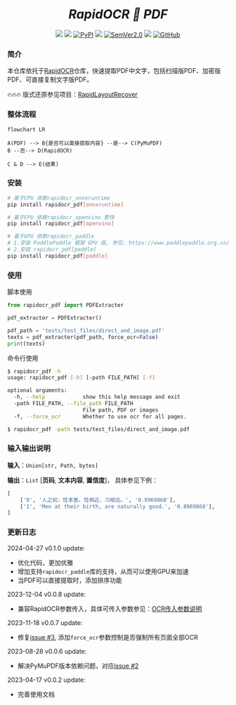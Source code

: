 <div align="center">
    <div align="center">
    <h1><b><i>RapidOCR 📄 PDF</i></b></h1>
    </div>

<a href=""><img src="https://img.shields.io/badge/Python->=3.6,<3.12-aff.svg"></a>
<a href=""><img src="https://img.shields.io/badge/OS-Linux%2C%20Win%2C%20Mac-pink.svg"></a>
<a href="https://pypi.org/project/rapidocr-pdf/"><img alt="PyPI" src="https://img.shields.io/pypi/v/rapidocr-pdf"></a>
<a href="https://pepy.tech/project/rapidocr-pdf"><img src="https://static.pepy.tech/personalized-badge/rapidocr-pdf?period=total&units=abbreviation&left_color=grey&right_color=blue&left_text=Downloads"></a>
<a href="https://semver.org/"><img alt="SemVer2.0" src="https://img.shields.io/badge/SemVer-2.0-brightgreen"></a>
<a href="https://github.com/psf/black"><img src="https://img.shields.io/badge/code%20style-black-000000.svg"></a>
<a href="https://choosealicense.com/licenses/apache-2.0/"><img alt="GitHub" src="https://img.shields.io/github/license/RapidAI/RapidOCRPDF"></a>

</div>

### 简介

本仓库依托于[RapidOCR](https://github.com/RapidAI/RapidOCR)仓库，快速提取PDF中文字，包括扫描版PDF、加密版PDF、可直接复制文字版PDF。

🔥🔥🔥 版式还原参见项目：[RapidLayoutRecover](https://github.com/RapidAI/RapidLayoutRecover)

### 整体流程

```mermaid
flowchart LR

A(PDF) --> B{是否可以直接提取内容} --是--> C(PyMuPDF)
B --否--> D(RapidOCR)

C & D --> E(结果)
```


### 安装

```bash
# 基于CPU 依赖rapidocr_onnxruntime
pip install rapidocr_pdf[onnxruntime]

# 基于CPU 依赖rapidocr_openvino 更快
pip install rapidocr_pdf[openvino]

# 基于GPU 依赖rapidocr_paddle
# 1.安装 PaddlePaddle 框架 GPU 版, 参见: https://www.paddlepaddle.org.cn/
# 2.安装 rapidocr_pdf[paddle]
pip install rapidocr_pdf[paddle]
```

### 使用

脚本使用

```python
from rapidocr_pdf import PDFExtracter

pdf_extracter = PDFExtracter()

pdf_path = 'tests/test_files/direct_and_image.pdf'
texts = pdf_extracter(pdf_path, force_ocr=False)
print(texts)
```

命令行使用

```bash
$ rapidocr_pdf -h
usage: rapidocr_pdf [-h] [-path FILE_PATH] [-f]

optional arguments:
  -h, --help            show this help message and exit
  -path FILE_PATH, --file_path FILE_PATH
                        File path, PDF or images
  -f, --force_ocr       Whether to use ocr for all pages.

$ rapidocr_pdf -path tests/test_files/direct_and_image.pdf
```

### 输入输出说明

**输入**：`Union[str, Path, bytes]`

**输出**：`List` \[**页码**, **文本内容**, **置信度**\]， 具体参见下例：

```python
[
    ['0', '人之初，性本善。性相近，习相远。', '0.8969868'],
    ['1', 'Men at their birth, are naturally good.', '0.8969868'],
]
```

### 更新日志

2024-04-27 v0.1.0 update:

- 优化代码，更加优雅
- 增加支持`rapidocr_paddle`库的支持，从而可以使用GPU来加速
- 当PDF可以直接提取时，添加排序功能

2023-12-04 v0.0.8 update:

- 兼容RapidOCR参数传入，具体可传入参数参见：[OCR传入参数说明](https://rapidai.github.io/RapidOCRDocs/docs/install_usage/rapidocr/usage/)

2023-11-18 v0.0.7 update:

- 修复[issue #3](https://github.com/RapidAI/RapidOCRPDF/issues/3), 添加`force_ocr`参数控制是否强制所有页面全部OCR

2023-08-28 v0.0.6 update:

- 解决PyMuPDF版本依赖问题，对应[issue #2](https://github.com/RapidAI/RapidOCRPDF/issues/2)

2023-04-17 v0.0.2 update:

- 完善使用文档
